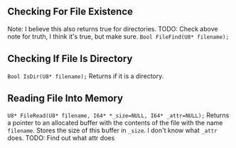 ## Checking For File Existence

Note: I believe this also returns true for directories.
TODO: Check above note for truth, I think it's true, but make sure.
`Bool FileFind(U8* filename);`

## Checking If File Is Directory
`Bool IsDir(U8* filename);`
Returns if it is a directory.

## Reading File Into Memory
`U8* FileRead(U8* filename, I64* *_size=NULL, I64* _attr=NULL);`
Returns a pointer to an allocated buffer with the contents of the file with the name `filename`. Stores the size of this buffer in `_size`.
I don't know what `_attr` does.
TODO: Find out what attr does